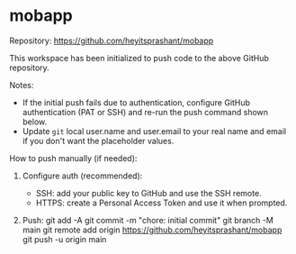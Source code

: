 # mobapp

Repository: https://github.com/heyitsprashant/mobapp

This workspace has been initialized to push code to the above GitHub repository.

Notes:
- If the initial push fails due to authentication, configure GitHub authentication (PAT or SSH) and re-run the push command shown below.
- Update `git` local user.name and user.email to your real name and email if you don't want the placeholder values.

How to push manually (if needed):

1. Configure auth (recommended):
   - SSH: add your public key to GitHub and use the SSH remote.
   - HTTPS: create a Personal Access Token and use it when prompted.

2. Push:
   git add -A
   git commit -m "chore: initial commit"
   git branch -M main
   git remote add origin https://github.com/heyitsprashant/mobapp
   git push -u origin main
